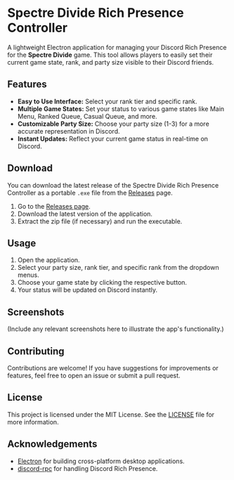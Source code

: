 # Spectre Divide Rich Presence Controller

A lightweight Electron application for managing your Discord Rich Presence for the **Spectre Divide** game. This tool allows players to easily set their current game state, rank, and party size visible to their Discord friends.

## Features

- **Easy to Use Interface:** Select your rank tier and specific rank.
- **Multiple Game States:** Set your status to various game states like Main Menu, Ranked Queue, Casual Queue, and more.
- **Customizable Party Size:** Choose your party size (1-3) for a more accurate representation in Discord.
- **Instant Updates:** Reflect your current game status in real-time on Discord.

## Download

You can download the latest release of the Spectre Divide Rich Presence Controller as a portable `.exe` file from the [Releases](https://github.com/yourusername/spectre-divide-rich-presence-controller/releases) page.

1. Go to the [Releases page](https://github.com/yourusername/spectre-divide-rich-presence-controller/releases).
2. Download the latest version of the application.
3. Extract the zip file (if necessary) and run the executable.

## Usage

1. Open the application.
2. Select your party size, rank tier, and specific rank from the dropdown menus.
3. Choose your game state by clicking the respective button.
4. Your status will be updated on Discord instantly.

## Screenshots

(Include any relevant screenshots here to illustrate the app's functionality.)

## Contributing

Contributions are welcome! If you have suggestions for improvements or features, feel free to open an issue or submit a pull request.

## License

This project is licensed under the MIT License. See the [LICENSE](LICENSE) file for more information.

## Acknowledgements

- [Electron](https://www.electronjs.org/) for building cross-platform desktop applications.
- [discord-rpc](https://www.npmjs.com/package/discord-rpc) for handling Discord Rich Presence.
